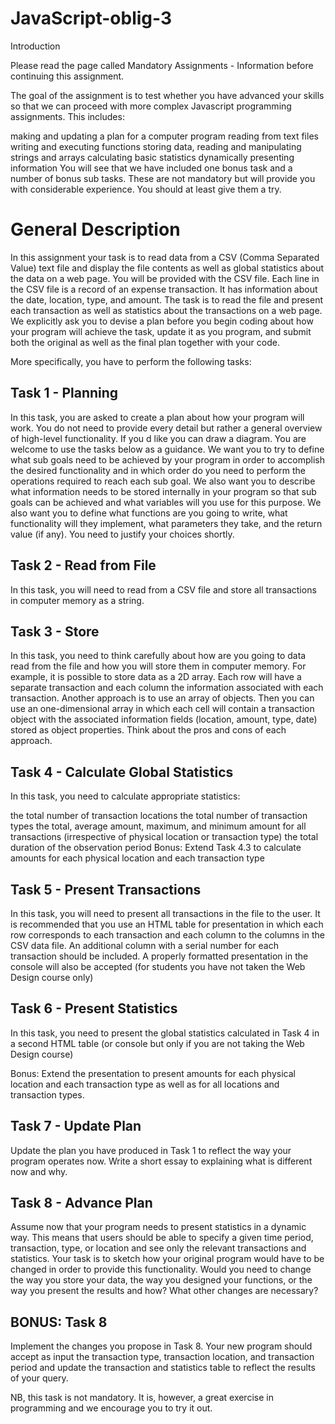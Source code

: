 # JavaScript-oblig-3

Introduction

Please read the page called Mandatory Assignments - Information before continuing this assignment.

The goal of the assignment is to test whether you have advanced your skills so that we can proceed with more complex Javascript programming assignments. This includes:

making and updating a plan for a computer program 
reading from text files
writing and executing  functions 
storing data, reading and manipulating strings and arrays
calculating basic statistics
dynamically presenting information
You will see that we have included one bonus task and a number of bonus sub tasks. These are not mandatory but will provide you with considerable  experience. You should at least give them a try.

# General Description

In this assignment your task is to read data from a CSV (Comma Separated Value) text file and display the file contents as well as global statistics about the data on a web page. You will be provided with the CSV file. Each line in the CSV file is a record of an expense transaction. It has  information about the date, location, type, and amount. The task is to read the file and present each transaction as well as statistics about the transactions on a web page.  We  explicitly ask you to devise a plan before you begin coding about how your program will achieve the task, update it as you program, and submit both the original as well as the final plan together with your code.

More specifically, you have to perform the following tasks:

 

## Task 1 - Planning

In this task, you are asked to create a plan about how your program will work. You do not need to provide every detail but rather a general overview of high-level functionality. If you d like you can draw a diagram. You are welcome to use the tasks below as a guidance. We want you to try to define what sub goals need to be achieved by your program in order to accomplish the desired functionality and in which order do you need to perform the operations required to reach each sub goal. We also want you to describe what information needs to be stored internally in your program so that sub goals can be achieved and what variables will you use for this purpose.  We also want you to define what functions are you going to write, what functionality will they  implement, what  parameters they take, and  the return value (if any). You need to justify your choices shortly.

## Task 2 - Read from File

In this task, you will need to read from a CSV file and store all transactions in computer memory as a string.

## Task 3 - Store

In this task, you need to think carefully about how are you going to data read from the file and how you will store them in computer memory. For example, it is possible to store data as a 2D array. Each row will have a separate transaction and each column the information associated with each transaction. Another approach is to use an array of objects. Then you can use an one-dimensional array in which each cell will contain a transaction object with the associated information fields (location, amount, type, date) stored as object properties.  Think about the pros and cons of each approach. 

## Task 4 - Calculate Global Statistics

In this task, you need to calculate appropriate statistics:

the total number of transaction locations
the total number of transaction types
the total, average amount, maximum, and minimum amount for all transactions (irrespective of physical location or transaction type)
the total duration of the observation period
 Bonus: Extend Task 4.3 to calculate amounts for each physical location and each transaction type

## Task 5 - Present Transactions 

In this task, you will need to present all transactions in the file to the user. It is recommended that you use  an HTML table for presentation in which each row corresponds to each transaction and each column to the columns in the CSV data file. An additional column with a serial number for each transaction should be included.  A properly formatted  presentation in the console will also be accepted (for students you have not taken the Web Design course only) 

## Task 6 - Present Statistics

In this task, you need to present the global statistics calculated in Task 4 in a second HTML table (or console but only if you are not taking the Web Design course) 

 Bonus: Extend the presentation to present amounts for each physical location and each transaction type as well as for all locations and transaction types. 

## Task 7 - Update Plan

Update the plan you have produced in Task 1 to reflect the way your program operates now. Write a short essay to explaining what is different now and why.

## Task 8 - Advance Plan

Assume now that your program needs to present statistics in a dynamic way. This means that users should be able to specify a given time period, transaction, type, or location and see only  the relevant transactions and statistics. Your task is to sketch how your original program would have to be changed in order to provide this functionality. Would you need to change the way you store your data, the way you designed your  functions, or the way you present the results and how? What other changes are necessary?

## BONUS: Task 8

Implement the changes you propose in Task 8. Your new program should accept as input the transaction type, transaction location, and transaction period and update the transaction and statistics table to reflect the results of your query.  

NB, this task is not mandatory. It is, however, a great exercise in programming and we encourage you to try it out.
